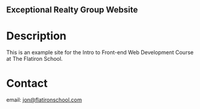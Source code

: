 Exceptional Realty Group Website
---

# Description

This is an example site for the Intro to Front-end Web Development Course at The Flatiron School. 

# Contact

email: jon@flatironschool.com